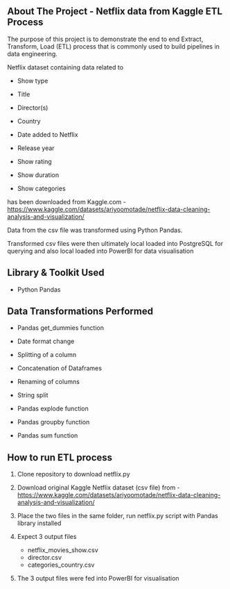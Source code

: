 <!-- ABOUT THE PROJECT -->
## About The Project - Netflix data from Kaggle ETL Process

The purpose of this project is to demonstrate the end to end Extract, Transform, Load (ETL) process that is commonly used to build pipelines in data engineering. 

Netflix dataset containing data related to 

-   Show type

-   Title

-   Director(s)

-   Country

-   Date added to Netflix

-   Release year

-   Show rating

-   Show duration

-   Show categories

has been downloaded from Kaggle.com - https://www.kaggle.com/datasets/ariyoomotade/netflix-data-cleaning-analysis-and-visualization/

Data from the csv file was transformed using Python Pandas. 

Transformed csv files were then ultimately local loaded into PostgreSQL for querying and also local loaded into PowerBI for data visualisation 

<!-- LIBRARY TOOLKIT -->
## Library & Toolkit Used

-   Python Pandas

<!-- TRANSFORMATION -->
## Data Transformations Performed

-   Pandas get_dummies function 

-   Date format change

-   Splitting of a column

-   Concatenation of Dataframes

-   Renaming of columns

-   String split

-   Pandas explode function

-   Pandas groupby function

-   Pandas sum function


<!-- VISULISATION -->
## How to run ETL process

1.  Clone repository to download netflix.py

2.  Download original Kaggle Netflix dataset (csv file) from - https://www.kaggle.com/datasets/ariyoomotade/netflix-data-cleaning-analysis-and-visualization/

3.  Place the two files in the same folder, run netflix.py script with Pandas library installed

4.  Expect 3 output files
    -   netflix_movies_show.csv
    -   director.csv
    -   categories_country.csv

5.  The 3 output files were fed into PowerBI for visualisation





